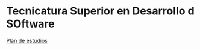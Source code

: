 # Tecnicatura Superior en Desarrollo d SOftware
[Plan de estudios](https://docs.google.com/document/d/1TvsNM_z6B2KHBOyKITbnY7X0KlU6BsNd/edit?tab=t.0#heading=h.h44t47frzt2n)

